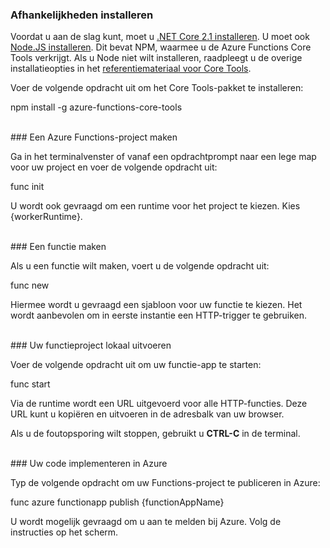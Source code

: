 ### Afhankelijkheden installeren

Voordat u aan de slag kunt, moet u <a href="https://go.microsoft.com/fwlink/?linkid=2016373" target="_blank">.NET Core 2.1 installeren</a>. U moet ook <a href="https://go.microsoft.com/fwlink/?linkid=2016195" target="_blank">Node.JS installeren</a>. Dit bevat NPM, waarmee u de Azure Functions Core Tools verkrijgt. Als u Node niet wilt installeren, raadpleegt u de overige installatieopties in het <a href="https://go.microsoft.com/fwlink/?linkid=2016192" target="_blank">referentiemateriaal voor Core Tools</a>.

Voer de volgende opdracht uit om het Core Tools-pakket te installeren:

<MarkdownHighlighter> npm install -g azure-functions-core-tools</MarkdownHighlighter>

<br/>
### Een Azure Functions-project maken

Ga in het terminalvenster of vanaf een opdrachtprompt naar een lege map voor uw project en voer de volgende opdracht uit:

<MarkdownHighlighter> func init</MarkdownHighlighter>

U wordt ook gevraagd om een runtime voor het project te kiezen. Kies {workerRuntime}.

<br/>
### Een functie maken

Als u een functie wilt maken, voert u de volgende opdracht uit:

<MarkdownHighlighter> func new</MarkdownHighlighter>

Hiermee wordt u gevraagd een sjabloon voor uw functie te kiezen. Het wordt aanbevolen om in eerste instantie een HTTP-trigger te gebruiken.

<br/>
### Uw functieproject lokaal uitvoeren

Voer de volgende opdracht uit om uw functie-app te starten:

<MarkdownHighlighter> func start</MarkdownHighlighter>

Via de runtime wordt een URL uitgevoerd voor alle HTTP-functies. Deze URL kunt u kopiëren en uitvoeren in de adresbalk van uw browser.

Als u de foutopsporing wilt stoppen, gebruikt u **CTRL-C** in de terminal.

<br/>
### Uw code implementeren in Azure

Typ de volgende opdracht om uw Functions-project te publiceren in Azure:

<MarkdownHighlighter> func azure functionapp publish {functionAppName}</MarkdownHighlighter>

U wordt mogelijk gevraagd om u aan te melden bij Azure. Volg de instructies op het scherm.
